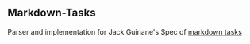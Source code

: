 ## Markdown-Tasks

Parser and implementation for Jack Guinane's Spec of [markdown tasks](https://github.com/GoodbyteCo/Markdown-Tasks)
